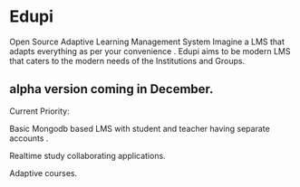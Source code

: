 Edupi
=====

Open Source Adaptive Learning Management System
Imagine a LMS that adapts everything as per your convenience . 
Edupi aims to be modern LMS that caters to the modern needs of the Institutions and Groups.


## alpha version coming in December.

Current Priority:

Basic Mongodb based LMS with student and teacher having separate accounts .

Realtime study collaborating applications.

Adaptive courses.

